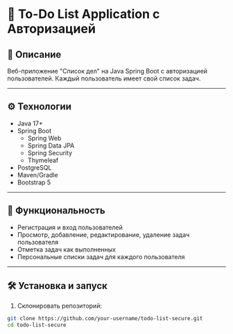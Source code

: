 # 📝 To-Do List Application с Авторизацией

## 📌 Описание

Веб-приложение "Список дел" на Java Spring Boot с авторизацией пользователей. Каждый пользователь имеет свой список задач.

---

## ⚙️ Технологии

- Java 17+
- Spring Boot
    - Spring Web
    - Spring Data JPA
    - Spring Security
    - Thymeleaf
- PostgreSQL
- Maven/Gradle
- Bootstrap 5

---

## 🧩 Функциональность

- Регистрация и вход пользователей
- Просмотр, добавление, редактирование, удаление задач пользователя
- Отметка задач как выполненных
- Персональные списки задач для каждого пользователя

---

## 🛠️ Установка и запуск

1. Склонировать репозиторий:
```bash
git clone https://github.com/your-username/todo-list-secure.git
cd todo-list-secure


